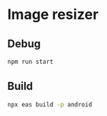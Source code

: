# Image resizer

## Debug

```bash
npm run start
```

## Build

```bash
npx eas build -p android
```